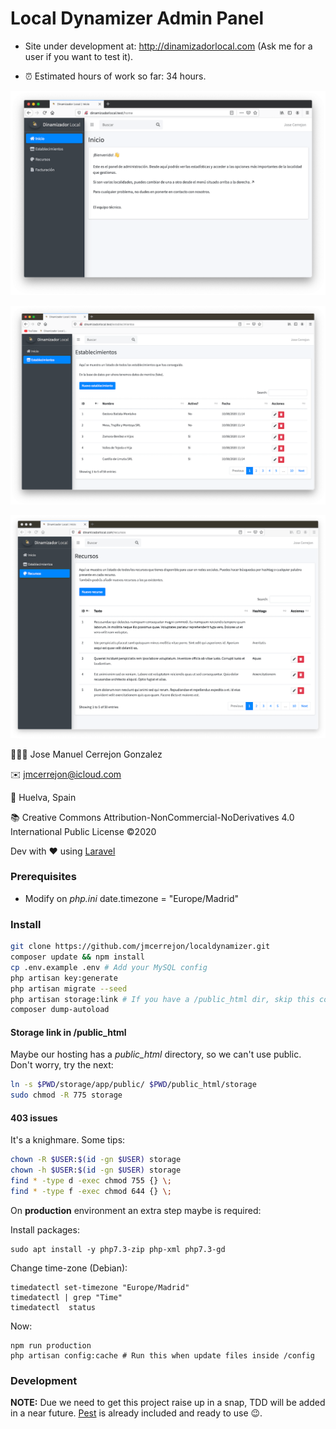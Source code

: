# Local Dynamizer Admin Panel

* Site under development at: http://dinamizadorlocal.com (Ask me for a user if you want to test it).

* ⏰ Estimated hours of work so far: 34 hours.

![Local](./screenshots/screenshot_01.png)

![Local](./screenshots/screenshot_03.png)

![Local](./screenshots/screenshot_05.png)

👨🏻‍💻 Jose Manuel Cerrejon Gonzalez

✉️ jmcerrejon@icloud.com

📍 Huelva, Spain

📚 Creative Commons Attribution-NonCommercial-NoDerivatives 4.0 International Public License ©2020

Dev with ♥️ using [Laravel](https://www.laravel.com)

### Prerequisites

* Modify on *php.ini* date.timezone = "Europe/Madrid"

### Install

```bash
git clone https://github.com/jmcerrejon/localdynamizer.git
composer update && npm install
cp .env.example .env # Add your MySQL config
php artisan key:generate
php artisan migrate --seed
php artisan storage:link # If you have a /public_html dir, skip this command and check the next section
composer dump-autoload
```

#### Storage link in /public_html

Maybe our hosting has a *public_html* directory, so we can't use public. Don't worry, try the next:

```bash
ln -s $PWD/storage/app/public/ $PWD/public_html/storage
sudo chmod -R 775 storage
```

#### 403 issues

It's a knighmare. Some tips:

```bash
chown -R $USER:$(id -gn $USER) storage
chown -h $USER:$(id -gn $USER) storage
find * -type d -exec chmod 755 {} \;
find * -type f -exec chmod 644 {} \;
```

On **production** environment an extra step maybe is required:

Install packages:

```
sudo apt install -y php7.3-zip php-xml php7.3-gd
```

Change time-zone (Debian):

```
timedatectl set-timezone "Europe/Madrid"
timedatectl | grep "Time"
timedatectl  status
```

Now: 

```
npm run production
php artisan config:cache # Run this when update files inside /config 
```

### Development

**NOTE:** Due we need to get this project raise up in a snap, TDD will be added in a near future. [Pest](https://pestphp.com/) is already included and ready to use 😉.
